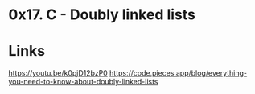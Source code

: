 # 0x17. C - Doubly linked lists

# Links
https://youtu.be/k0pjD12bzP0
https://code.pieces.app/blog/everything-you-need-to-know-about-doubly-linked-lists


